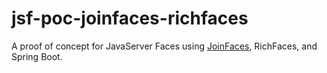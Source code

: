 # jsf-poc-joinfaces-richfaces

A proof of concept for JavaServer Faces using [JoinFaces](http://joinfaces.org/), RichFaces, and Spring Boot.
